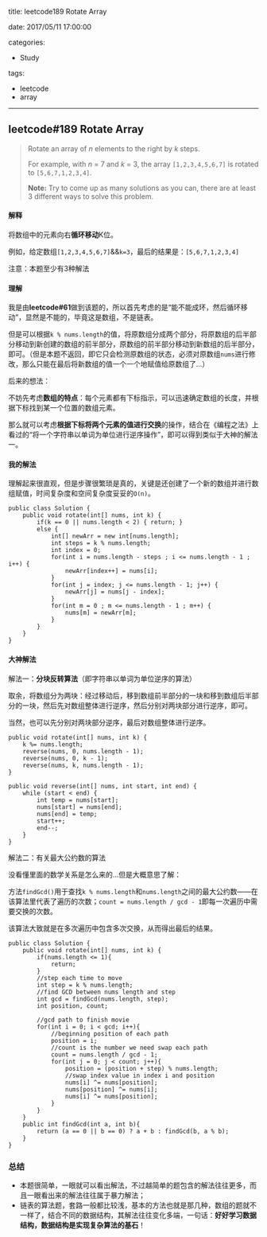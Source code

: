 title: leetcode189 Rotate Array

date: 2017/05/11 17:00:00

categories:

- Study

tags:

- leetcode
- array

---

## leetcode#189 Rotate Array

>Rotate an array of *n* elements to the right by *k* steps.
>
>For example, with *n* = 7 and *k* = 3, the array `[1,2,3,4,5,6,7]` is rotated to `[5,6,7,1,2,3,4]`.
>
>**Note:**
>Try to come up as many solutions as you can, there are at least 3 different ways to solve this problem.

#### 解释

将数组中的元素向右**循环移动**K位。

例如，给定数组`[1,2,3,4,5,6,7]`&&`k=3`，最后的结果是：`[5,6,7,1,2,3,4]`

注意：本题至少有3种解法

#### 理解

我是由**leetcode#61**做到该题的，所以首先考虑的是“能不能成环，然后循环移动”，显然是不能的，毕竟这是数组，不是链表。

但是可以根据`k % nums.length`的值，将原数组分成两个部分，将原数组的后半部分移动到新创建的数组的前半部分，原数组的前半部分移动到新数组的后半部分，即可。（但是本题不返回，即它只会检测原数组的状态，必须对原数组`nums`进行修改，那么只能在最后将新数组的值一个一个地赋值给原数组了...）

后来的想法：

不妨先考虑**数组的特点**：每个元素都有下标指示，可以迅速确定数组的长度，并根据下标找到某一个位置的数组元素。

那么就可以考虑**根据下标将两个元素的值进行交换**的操作，结合在《编程之法》上看过的“将一个字符串以单词为单位进行逆序操作”，即可以得到类似于大神的解法一。

#### 我的解法

理解起来很直观，但是步骤很繁琐是真的，关键是还创建了一个新的数组并进行数组赋值，时间复杂度和空间复杂度妥妥的`O(n)`。

```
public class Solution {
    public void rotate(int[] nums, int k) {
        if(k == 0 || nums.length < 2) { return; }
        else {
            int[] newArr = new int[nums.length];
            int steps = k % nums.length;
            int index = 0;
            for(int i = nums.length - steps ; i <= nums.length - 1 ; i++) {
                newArr[index++] = nums[i]; 
            }
            for(int j = index; j <= nums.length - 1; j++) {
                newArr[j] = nums[j - index];
            }
            for(int m = 0 ; m <= nums.length - 1 ; m++) {
                nums[m] = newArr[m];
            }
        }
    }
}
```

#### 大神解法

解法一：**分块反转算法**（即字符串以单词为单位逆序的算法）

取余，将数组分为两块：经过移动后，移到数组前半部分的一块和移到数组后半部分的一块，然后先对数组整体进行逆序，然后分别对两块部分进行逆序，即可。

当然，也可以先分别对两块部分逆序，最后对数组整体进行逆序。

```
public void rotate(int[] nums, int k) {
    k %= nums.length;
    reverse(nums, 0, nums.length - 1);
    reverse(nums, 0, k - 1);
    reverse(nums, k, nums.length - 1);
}

public void reverse(int[] nums, int start, int end) {
    while (start < end) {
        int temp = nums[start];
        nums[start] = nums[end];
        nums[end] = temp;
        start++;
        end--;
    }
}
```

解法二：有关最大公约数的算法

没看懂里面的数学关系是怎么来的...但是大概意思了解：

方法`findGcd()`用于查找`k % nums.length`和`nums.length`之间的最大公约数——在该算法里代表了遍历的次数；`count = nums.length / gcd - 1`即每一次遍历中需要交换的次数。

该算法大致就是在多次遍历中包含多次交换，从而得出最后的结果。

```
public class Solution {
    public void rotate(int[] nums, int k) {
        if(nums.length <= 1){
            return;
        }
        //step each time to move
        int step = k % nums.length;
        //find GCD between nums length and step
        int gcd = findGcd(nums.length, step);
        int position, count;
        
        //gcd path to finish movie
        for(int i = 0; i < gcd; i++){
            //beginning position of each path
            position = i;
            //count is the number we need swap each path
            count = nums.length / gcd - 1;
            for(int j = 0; j < count; j++){
                position = (position + step) % nums.length;
                //swap index value in index i and position
                nums[i] ^= nums[position];
                nums[position] ^= nums[i];
                nums[i] ^= nums[position];
            }
        }
    } 
    public int findGcd(int a, int b){
        return (a == 0 || b == 0) ? a + b : findGcd(b, a % b);
    }
}
```

### 总结

- 本题很简单，一眼就可以看出解法，不过越简单的题包含的解法往往更多，而且一眼看出来的解法往往属于暴力解法；
- 链表的算法题，套路一般都比较浅，基本的方法也就是那几种，数组的题就不一样了，结合不同的数据结构，其解法往往变化多端，一句话：**好好学习数据结构，数据结构是实现复杂算法的基石**！